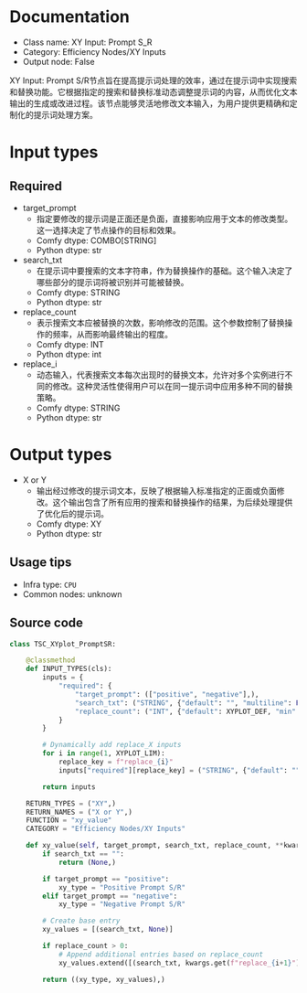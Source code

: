 
# Documentation
- Class name: XY Input: Prompt S_R
- Category: Efficiency Nodes/XY Inputs
- Output node: False

XY Input: Prompt S/R节点旨在提高提示词处理的效率，通过在提示词中实现搜索和替换功能。它根据指定的搜索和替换标准动态调整提示词的内容，从而优化文本输出的生成或改进过程。该节点能够灵活地修改文本输入，为用户提供更精确和定制化的提示词处理方案。

# Input types
## Required
- target_prompt
    - 指定要修改的提示词是正面还是负面，直接影响应用于文本的修改类型。这一选择决定了节点操作的目标和效果。
    - Comfy dtype: COMBO[STRING]
    - Python dtype: str
- search_txt
    - 在提示词中要搜索的文本字符串，作为替换操作的基础。这个输入决定了哪些部分的提示词将被识别并可能被替换。
    - Comfy dtype: STRING
    - Python dtype: str
- replace_count
    - 表示搜索文本应被替换的次数，影响修改的范围。这个参数控制了替换操作的频率，从而影响最终输出的程度。
    - Comfy dtype: INT
    - Python dtype: int
- replace_i
    - 动态输入，代表搜索文本每次出现时的替换文本，允许对多个实例进行不同的修改。这种灵活性使得用户可以在同一提示词中应用多种不同的替换策略。
    - Comfy dtype: STRING
    - Python dtype: str

# Output types
- X or Y
    - 输出经过修改的提示词文本，反映了根据输入标准指定的正面或负面修改。这个输出包含了所有应用的搜索和替换操作的结果，为后续处理提供了优化后的提示词。
    - Comfy dtype: XY
    - Python dtype: str


## Usage tips
- Infra type: `CPU`
- Common nodes: unknown


## Source code
```python
class TSC_XYplot_PromptSR:

    @classmethod
    def INPUT_TYPES(cls):
        inputs = {
            "required": {
                "target_prompt": (["positive", "negative"],),
                "search_txt": ("STRING", {"default": "", "multiline": False}),
                "replace_count": ("INT", {"default": XYPLOT_DEF, "min": 0, "max": XYPLOT_LIM-1}),
            }
        }

        # Dynamically add replace_X inputs
        for i in range(1, XYPLOT_LIM):
            replace_key = f"replace_{i}"
            inputs["required"][replace_key] = ("STRING", {"default": "", "multiline": False})

        return inputs

    RETURN_TYPES = ("XY",)
    RETURN_NAMES = ("X or Y",)
    FUNCTION = "xy_value"
    CATEGORY = "Efficiency Nodes/XY Inputs"

    def xy_value(self, target_prompt, search_txt, replace_count, **kwargs):
        if search_txt == "":
            return (None,)

        if target_prompt == "positive":
            xy_type = "Positive Prompt S/R"
        elif target_prompt == "negative":
            xy_type = "Negative Prompt S/R"

        # Create base entry
        xy_values = [(search_txt, None)]

        if replace_count > 0:
            # Append additional entries based on replace_count
            xy_values.extend([(search_txt, kwargs.get(f"replace_{i+1}")) for i in range(replace_count)])

        return ((xy_type, xy_values),)

```
